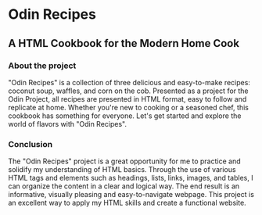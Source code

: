 # Odin Recipes

## A HTML Cookbook for the Modern Home Cook

### About the project

"Odin Recipes" is a collection of three delicious and easy-to-make recipes: coconut soup, waffles, and corn on the cob. Presented as a project for the Odin Project, all recipes are presented in HTML format, easy to follow and replicate at home. Whether you're new to cooking or a seasoned chef, this cookbook has something for everyone. Let's get started and explore the world of flavors with "Odin Recipes".

### Conclusion 

The "Odin Recipes" project is a great opportunity for me to practice and solidify my understanding of HTML basics. Through the use of various HTML tags and elements such as headings, lists, links, images, and tables, I can organize the content in a clear and logical way. The end result is an informative, visually pleasing and easy-to-navigate webpage. This project is an excellent way to apply my HTML skills and create a functional website.
